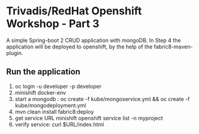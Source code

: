 # Trivadis/RedHat Openshift Workshop - Part 3

A simple Spring-boot 2 CRUD application with mongoDB. In Step 4 the application will be deployed to openshift, by the help of the fabric8-maven-plugin.

## Run the application

1. oc login -u developer -p developer
2. minishift docker-env
3. start a mongodb : oc create -f kube/mongoservice.yml && oc create -f kube/mongodeployment.yml
4. mvn clean install fabric8:deploy 
5. get service URL minishift openshift service list -n myproject
6. verify service: curl $URL/index.html
